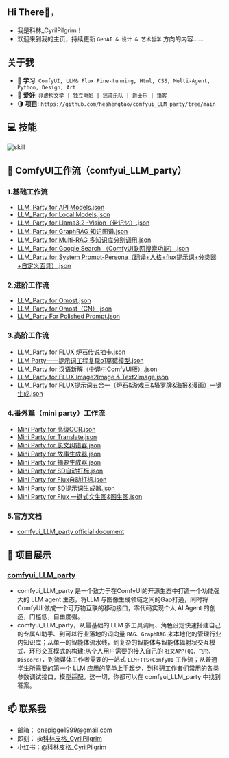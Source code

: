 ## Hi There👋，
- 我是科林_CyrilPilgrim！
- 欢迎来到我的主页，持续更新 `GenAI & 设计 & 艺术哲学` 方向的内容......

## 关于我
- 🥸 **学习**: ```ComfyUI, LLM& Flux Fine-tunning, Html, CSS, Multi-Agent, Python, Design, Art. ```
- 🙌 **爱好**: ```非虚构文学 | 独立电影 | 摇滚乐队 | 爵士乐 | 播客 ```
- 🌗 **项目**: ```https://github.com/heshengtao/comfyui_LLM_party/tree/main```

## 💻 技能
![skill](https://github.com/user-attachments/assets/4c17988e-64a5-4a80-ba6e-9c6b5a2dd572)

## 🔋 ComfyUI工作流（comfyui_LLM_party）
### 1.基础工作流
- [LLM_Party for API Models.json](https://github.com/heshengtao/comfyui_LLM_party/blob/main/workflow_tutorial/LLM_Party%20for%20API%20Models.json)
- [LLM_Party for Local Models.json](https://github.com/heshengtao/comfyui_LLM_party/blob/main/workflow_tutorial/LLM_Party%20for%20Local%20Models.json)
- [LLM_Party for Llama3.2 -Vision（带记忆）.json](https://github.com/heshengtao/comfyui_LLM_party/blob/main/workflow_tutorial/LLM_Party%20for%20Llama3.2%20-Vision%EF%BC%88%E5%B8%A6%E8%AE%B0%E5%BF%86%EF%BC%89.json) 
- [LLM_Party for GraphRAG 知识图谱.json](https://github.com/heshengtao/comfyui_LLM_party/blob/main/workflow_tutorial/LLM%20Party%20for%20GraphRAG%20%E7%9F%A5%E8%AF%86%E5%9B%BE%E8%B0%B1.json)
- [LLM_Party for Multi-RAG 多知识库分别调用.json](https://github.com/heshengtao/comfyui_LLM_party/blob/main/workflow_tutorial/LLM%20Party%20for%20Multi-RAG%20%E5%A4%9A%E7%9F%A5%E8%AF%86%E5%BA%93%E5%88%86%E5%88%AB%E8%B0%83%E7%94%A8.json)
- [LLM_Party for Google Search （ComfyUI联网搜索功能）.json](https://github.com/heshengtao/comfyui_LLM_party/blob/main/workflow_tutorial/LLM%20Party%20for%20Google%20Search%20%EF%BC%88ComfyUI%E8%81%94%E7%BD%91%E6%90%9C%E7%B4%A2%E5%8A%9F%E8%83%BD%EF%BC%89.json)
- [LLM_Party for System Prompt-Persona（翻译+人格+flux提示词+分类器+自定义面具）.json](https://github.com/heshengtao/comfyui_LLM_party/blob/main/workflow_tutorial/LLM_Party%20for%20System%20Prompt-Persona%EF%BC%88%E7%BF%BB%E8%AF%91%2B%E4%BA%BA%E6%A0%BC%2Bflux%E6%8F%90%E7%A4%BA%E8%AF%8D%2B%E5%88%86%E7%B1%BB%E5%99%A8%2B%E8%87%AA%E5%AE%9A%E4%B9%89%E9%9D%A2%E5%85%B7%EF%BC%89.json)

### 2.进阶工作流
- [LLM_Party for Omost.json](https://github.com/heshengtao/comfyui_LLM_party/blob/main/workflow_tutorial/LLM_Party%20for%20Omost.json)
- [LLM_Party for Omost（CN）.json](https://github.com/heshengtao/comfyui_LLM_party/blob/main/workflow_tutorial/LLM_Party%20for%20Omost%EF%BC%88CN%EF%BC%89.json)
- [LLM_Party For Polished Prompt.json](https://github.com/heshengtao/comfyui_LLM_party/blob/main/workflow_tutorial/LLM_Party%20For%20Polished%20Prompt.json)

### 3.高阶工作流
- [LLM_Party for FLUX 炉石传说抽卡.json](https://github.com/heshengtao/comfyui_LLM_party/blob/main/workflow_tutorial/LLM%20Party%20for%20FLUX%20%E7%82%89%E7%9F%B3%E4%BC%A0%E8%AF%B4%E6%8A%BD%E5%8D%A1.json)
- [LLM Party——提示词工程复现o1草莓模型.json](https://github.com/heshengtao/comfyui_LLM_party/blob/main/workflow_tutorial/LLM%20Party%E2%80%94%E2%80%94%E6%8F%90%E7%A4%BA%E8%AF%8D%E5%B7%A5%E7%A8%8B%E5%A4%8D%E7%8E%B0o1%E8%8D%89%E8%8E%93%E6%A8%A1%E5%9E%8B.json)
- [LLM_Party for 汉语新解（中译中ComfyUI版）.json](https://github.com/heshengtao/comfyui_LLM_party/blob/main/workflow_tutorial/LLM%20party%20for%20%E6%B1%89%E8%AF%AD%E6%96%B0%E8%A7%A3%EF%BC%88%E4%B8%AD%E8%AF%91%E4%B8%ADComfyUI%E7%89%88%EF%BC%89.json)
- [LLM_Party for FLUX Image2Image & Text2Image.json](https://github.com/heshengtao/comfyui_LLM_party/blob/main/workflow_tutorial/LLM_Party%20for%20FLUX%20Image2Image%20%26%20Text2Image.json)
- [LLM_Party for FLUX提示词五合一（炉石&游戏王&塔罗牌&海报&漫画）一键生成.json](https://github.com/heshengtao/comfyui_LLM_party/blob/main/workflow_tutorial/LLM%20Party%20for%20FLUX%E6%8F%90%E7%A4%BA%E8%AF%8D%E4%BA%94%E5%90%88%E4%B8%80%EF%BC%88%E7%82%89%E7%9F%B3%26%E6%B8%B8%E6%88%8F%E7%8E%8B%26%E5%A1%94%E7%BD%97%E7%89%8C%26%E6%B5%B7%E6%8A%A5%26%E6%BC%AB%E7%94%BB%EF%BC%89%E4%B8%80%E9%94%AE%E7%94%9F%E6%88%90.json)

### 4.番外篇（mini party）工作流
- [Mini Party for 高级OCR.json](https://github.com/heshengtao/comfyui_LLM_party/blob/main/workflow_tutorial/Mini%20Party%20for%20%E9%AB%98%E7%BA%A7OCR.json)
- [Mini Party for Translate.json](https://github.com/heshengtao/comfyui_LLM_party/blob/main/workflow_tutorial/Mini%20Party%20for%20Translate.json)
- [Mini Party for 长文纠错器.json](https://github.com/heshengtao/comfyui_LLM_party/blob/main/workflow_tutorial/Mini%20Party%20for%20%E9%95%BF%E6%96%87%E7%BA%A0%E9%94%99%E5%99%A8.json)
- [Mini Party for 故事生成器.json](https://github.com/heshengtao/comfyui_LLM_party/blob/main/workflow_tutorial/Mini%20Party%20for%20%E6%95%85%E4%BA%8B%E7%94%9F%E6%88%90%E5%99%A8.json)
- [Mini Party for 摘要生成器.json](https://github.com/heshengtao/comfyui_LLM_party/blob/main/workflow_tutorial/Mini%20Party%20for%20%E6%91%98%E8%A6%81%E7%94%9F%E6%88%90%E5%99%A8.json)
- [Mini Party for SD自动打标.json](https://github.com/heshengtao/comfyui_LLM_party/blob/main/workflow_tutorial/Mini%20Party%20for%20SD%E8%87%AA%E5%8A%A8%E6%89%93%E6%A0%87.json)
- [Mini Party for Flux自动打标.json](https://github.com/heshengtao/comfyui_LLM_party/blob/main/workflow_tutorial/Mini%20Party%20for%20Flux%E8%87%AA%E5%8A%A8%E6%89%93%E6%A0%87.json)
- [Mini Party for SD提示词生成器.json](https://github.com/heshengtao/comfyui_LLM_party/blob/main/workflow_tutorial/Mini%20Party%20for%20SD%E6%8F%90%E7%A4%BA%E8%AF%8D%E7%94%9F%E6%88%90%E5%99%A8.json)
- [Mini Party for Flux 一键式文生图&图生图.json](https://github.com/heshengtao/comfyui_LLM_party/blob/main/workflow_tutorial/Mini%20Party%20for%20Flux%20%E4%B8%80%E9%94%AE%E5%BC%8F%E6%96%87%E7%94%9F%E5%9B%BE%26%E5%9B%BE%E7%94%9F%E5%9B%BE.json)

### 5.官方文档
- [comfyui_LLM_party official document](https://dcnsxxvm4zeq.feishu.cn/wiki/IyUowXNj9iH0vzk68cpcLnZXnYf?fromScene=spaceOverview)
## 💼 项目展示
### [comfyui_LLM_party](https://github.com/heshengtao/comfyui_LLM_party)
- comfyui_LLM_party 是一个致力于在ComfyUI的开源生态中打造一个功能强大的 LLM agent 生态，将LLM 与图像生成领域之间的Gap打通，同时将 ComfyUI 做成一个可万物互联的移动接口，零代码实现个人 AI Agent 的创造，门槛低，自由度强。
- comfyui_LLM_party，从最基础的 LLM 多工具调用、角色设定快速搭建自己的专属AI助手、到可以行业落地的词向量 `RAG、GraphRAG` 来本地化的管理行业内知识库；从单一的智能体流水线，到复杂的智能体与智能体辐射状交互模式、环形交互模式的构建;从个人用户需要的接入自己的 `社交APP(QQ、飞书、Discord)`，到流媒体工作者需要的一站式 `LLM+TTS+ComfyUI` 工作流；从普通学生所需要的第一个 LLM 应用的简单上手起步，到科研工作者们常用的各类参数调试接口，模型适配。这一切，你都可以在 comfyui_LLM_party 中找到答案。

## 📫 联系我
- 邮箱： onepigge1999@gmail.com
- 即刻： [@科林皮格_CyrilPilgrim](https://okjk.co/UCxTwY)
- 小红书：[@科林皮格_CyrilPilgrim](https://www.xiaohongshu.com/user/profile/627deacf0000000021027c38)





